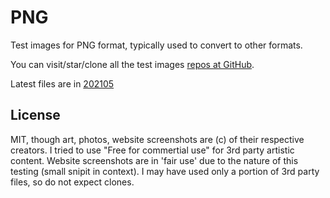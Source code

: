 # PNG
Test images for PNG format, typically used to convert to other formats.

You can visit/star/clone all the test images [repos at GitHub](https://github.com/test-images).

Latest files are in [202105](./202105/202105.md)

## License

MIT, though art, photos, website screenshots are (c) of their respective creators.  I tried to use "Free for commertial use" for 3rd party artistic content.  Website screenshots are in 'fair use' due to the nature of this testing (small snipit in context).
I may have used only a portion of 3rd party files, so do not expect clones.
